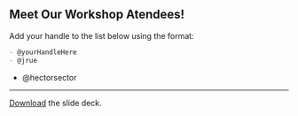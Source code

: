 ## Meet Our Workshop Atendees!

Add your handle to the list below using the format:

```md
- @yourHandleHere
- @jrue
```

- @hectorsector

---

[Download](nicar.pdf) the slide deck.
